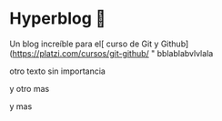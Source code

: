 # **Hyperblog** 💚
Un blog increíble para el[ curso de Git y Github](https://platzi.com/cursos/git-github/ " 
bblablabvlvlala

otro texto sin importancia

y otro mas

y mas
